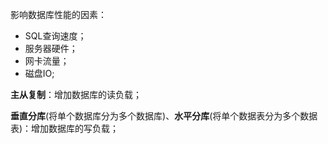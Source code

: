 影响数据库性能的因素：

* SQL查询速度；
* 服务器硬件；
* 网卡流量；
* 磁盘IO;



**主从复制**：增加数据库的读负载；

**垂直分库**(将单个数据库分为多个数据库)、**水平分库**(将单个数据表分为多个数据表)：增加数据库的写负载；